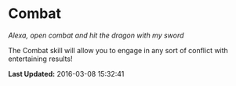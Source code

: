 # Combat
*Alexa, open combat and hit the dragon with my sword*

The Combat skill will allow you to engage in any sort of conflict with entertaining results!

**Last Updated:** 2016-03-08 15:32:41